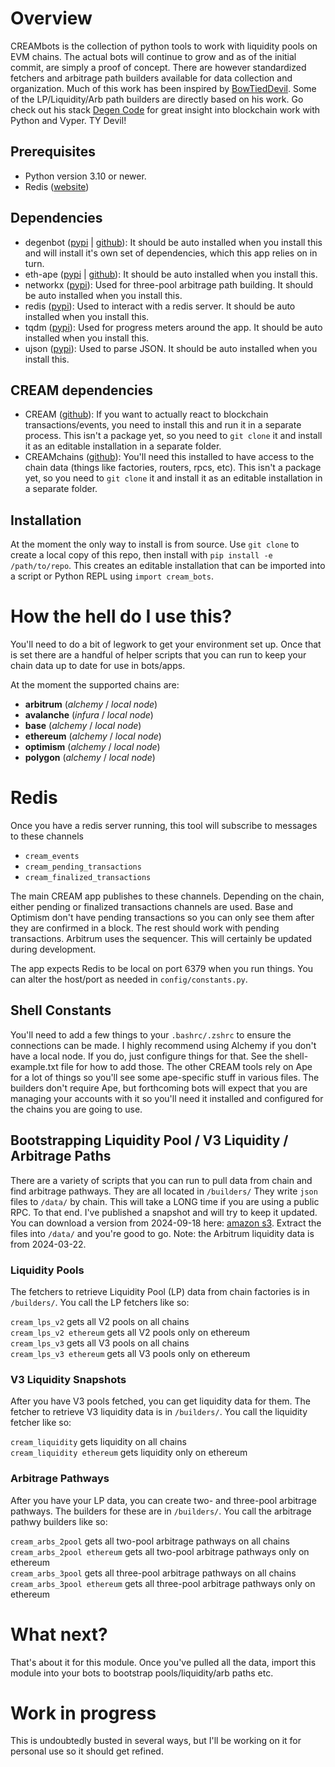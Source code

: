 
# Overview
CREAMbots is the collection of python tools to work with liquidity pools on EVM chains. The actual bots will continue to grow and as of the initial commit, are simply a proof of concept. There are however standardized fetchers and arbitrage path builders available for data collection and organization. Much of this work has been inspired by [BowTiedDevil](https://twitter.com/BowTiedDevil). Some of the LP/Liquidity/Arb path builders are directly based on his work. Go check out his stack [Degen Code](https://www.degencode.com/) for great insight into blockchain work with Python and Vyper. TY Devil!

## Prerequisites
- Python version 3.10 or newer.
- Redis ([website](https://redis.io))

## Dependencies
- degenbot ([pypi](https://pypi.org/project/degenbot/) | [github](https://github.com/BowTiedDevil/degenbot)): It should be auto installed when you install this and will install it's own set of dependencies, which this app relies on in turn.
- eth-ape ([pypi](https://pypi.org/project/eth-ape/) | [github](https://github.com/ApeWorX/ape)): It should be auto installed when you install this.
- networkx ([pypi](https://pypi.org/project/networkx/)): Used for three-pool arbitrage path building. It should be auto installed when you install this.
- redis ([pypi](https://pypi.org/project/degenbot/)): Used to interact with a redis server. It should be auto installed when you install this.
- tqdm ([pypi](https://pypi.org/project/tqdm/)): Used for progress meters around the app. It should be auto installed when you install this.
- ujson ([pypi](https://pypi.org/project/degenbot/)): Used to parse JSON. It should be auto installed when you install this.

## CREAM dependencies
- CREAM ([github](https://github.com/salparadi/cream)): If you want to actually react to blockchain transactions/events, you need to install this and run it in a separate process. This isn't a package yet, so you need to `git clone` it and install it as an editable installation in a separate folder.
- CREAMchains ([github](https://github.com/salparadi/cream-chains)): You'll need this installed to have access to the chain data (things like factories, routers, rpcs, etc). This isn't a package yet, so you need to `git clone` it and install it as an editable installation in a separate folder.

## Installation
At the moment the only way to install is from source. Use `git clone` to create a local copy of this repo, then install with `pip install -e /path/to/repo`. This creates an editable installation that can be imported into a script or Python REPL using `import cream_bots`.

# How the hell do I use this?
You'll need to do a bit of legwork to get your environment set up. Once that is set there are a handful of helper scripts that you can run to keep your chain data up to date for use in bots/apps.

At the moment the supported chains are:
- **arbitrum** (*alchemy* / *local node*)
- **avalanche** (*infura* / *local node*)
- **base** (*alchemy* / *local node*)
- **ethereum** (*alchemy* / *local node*)
- **optimism** (*alchemy* / *local node*)
- **polygon** (*alchemy* / *local node*)

# Redis
Once you have a redis server running, this tool will subscribe to messages to these channels

 - `cream_events`
 - `cream_pending_transactions`
 - `cream_finalized_transactions`

The main CREAM app publishes to these channels. Depending on the chain, either pending or finalized transactions channels are used. Base and Optimism don't have pending transactions so you can only see them after they are confirmed in a block. The rest should work with pending transactions. Arbitrum uses the sequencer. This will certainly be updated during development.

The app expects Redis to be local on port 6379 when you run things. You can alter the host/port as needed in `config/constants.py`. 

## Shell Constants
You'll need to add a few things to your `.bashrc/.zshrc` to ensure the connections can be made. I highly recommend using Alchemy if you don't have a local node. If you do, just configure things for that. See the shell-example.txt file for how to add those. The other CREAM tools rely on Ape for a lot of things so you'll see some ape-specific stuff in various files. The builders don't require Ape, but forthcoming bots will expect that you are managing your accounts with it so you'll need it installed and configured for the chains you are going to use.

## Bootstrapping Liquidity Pool / V3 Liquidity / Arbitrage Paths
There are a variety of scripts that you can run to pull data from chain and find arbitrage pathways. They are all located in `/builders/` They write `json` files to `/data/` by chain. This will take a LONG time if you are using a public RPC. To that end. I've published a snapshot and will try to keep it updated. You can download a version from 2024-09-18 here: [amazon s3](https://salparadi.s3.amazonaws.com/cream_bots_data.tgz). Extract the files into `/data/` and you're good to go. Note: the Arbitrum liquidity data is from 2024-03-22.

### Liquidity Pools
The fetchers to retrieve Liquidity Pool (LP) data from chain factories is in `/builders/`. You call the LP fetchers like so:

`cream_lps_v2` gets all V2 pools on all chains\
`cream_lps_v2 ethereum` gets all V2 pools only on ethereum\
`cream_lps_v3` gets all V3 pools on all chains\
`cream_lps_v3 ethereum` gets all V3 pools only on ethereum

### V3 Liquidity Snapshots
After you have V3 pools fetched, you can get liquidity data for them. The fetcher to retrieve V3 liquidity data is in `/builders/`. You call the liquidity fetcher like so:

`cream_liquidity` gets liquidity on all chains\
`cream_liquidity ethereum` gets liquidity only on ethereum

### Arbitrage Pathways
After you have your LP data, you can create two- and three-pool arbitrage pathways. The builders for these are in `/builders/`. You call the arbitrage pathwy builders like so:

`cream_arbs_2pool` gets all two-pool arbitrage pathways on all chains\
`cream_arbs_2pool ethereum` gets all two-pool arbitrage pathways only on ethereum\
`cream_arbs_3pool` gets all three-pool arbitrage pathways on all chains\
`cream_arbs_3pool ethereum` gets all three-pool arbitrage pathways only on ethereum

# What next?
That's about it for this module. Once you've pulled all the data, import this module into your bots to bootstrap pools/liquidity/arb paths etc.

# Work in progress
This is undoubtedly busted in several ways, but I'll be working on it for personal use so it should get refined.